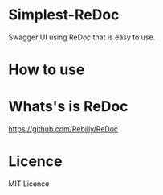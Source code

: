 # Simplest-ReDoc

Swagger UI using ReDoc that is easy to use.

# How to use


# Whats's is ReDoc

https://github.com/Rebilly/ReDoc

# Licence

MIT Licence
